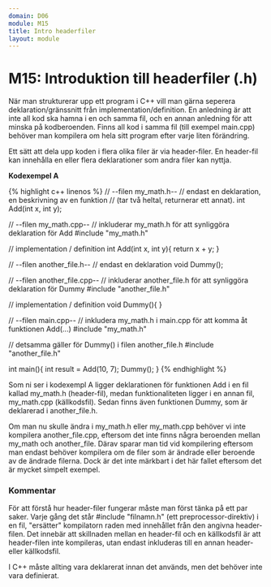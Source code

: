 ```yaml
---
domain: D06
module: M15
title: Intro headerfiler
layout: module
---
```


# M15: Introduktion till headerfiler (.h)

När man strukturerar upp ett program i C++ vill man gärna seperera deklaration/gränssnitt från implementation/definition.
En anledning är att inte all kod ska hamna i en och samma fil, och en annan anledning för att minska på kodberoenden.
Finns all kod i samma fil (till exempel main.cpp) behöver man kompilera om hela sitt program efter varje liten förändring.

Ett sätt att dela upp koden i flera olika filer är via header-filer.
En header-fil kan innehålla en eller flera deklarationer som andra filer kan nyttja.

__Kodexempel A__

{% highlight c++ linenos %}
// --filen my_math.h--
// endast en deklaration, en beskrivning av en funktion
// (tar två heltal, returnerar ett annat).
int Add(int x, int y); 
 
// --filen my_math.cpp--
// inkluderar my_math.h för att synliggöra deklaration för Add
#include "my_math.h"
 
// implementation / definition
int Add(int x, int y){ 
    return x + y;
}
 
// --filen another_file.h--
// endast en deklaration
void Dummy();
 
// --filen another_file.cpp--
// inkluderar another_file.h för att synliggöra deklaration för Dummy
#include "another_file.h"
 
// implementation / definition
void Dummy(){
}
 
// --filen main.cpp--
// inkludera my_math.h i main.cpp för att komma åt funktionen Add(...)
#include "my_math.h" 
 
// detsamma gäller för Dummy() i filen another_file.h
#include "another_file.h" 
 
int main(){
    int result = Add(10, 7);
    Dummy();
}
{% endhighlight %}

Som ni ser i kodexempl A ligger deklarationen för funktionen Add i en fil kallad my_math.h (header-fil), medan funktionaliteten ligger i en annan fil, my_math.cpp (källkodsfil).
Sedan finns även funktionen Dummy, som är deklarerad i another_file.h.

Om man nu skulle ändra i my_math.h eller my_math.cpp behöver vi inte kompilera another_file.cpp, eftersom det inte finns några beroenden mellan my_math och another_file.
Därav sparar man tid vid kompilering eftersom man endast behöver kompilera om de filer som är ändrade eller beroende av de ändrade filerna.
Dock är det inte märkbart i det här fallet eftersom det är mycket simpelt exempel.

### Kommentar

För att förstå hur header-filer fungerar måste man först tänka på ett par saker.
Varje gång det står #include "filnamn.h" (ett preprocessor-direktiv) i en fil, "ersätter" kompilatorn raden med innehållet från den angivna header-filen.
Det innebär att skillnaden mellan en header-fil och en källkodsfil är att header-filen inte kompileras, utan endast inkluderas till en annan header- eller källkodsfil.

I C++ måste allting vara deklarerat innan det används, men det behöver inte vara definierat.